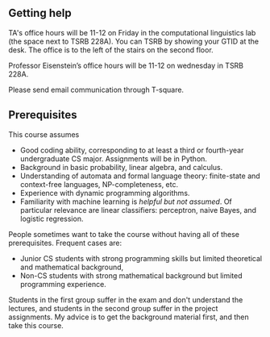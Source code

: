 ## Getting help ##

TA's office hours will be 11-12 on Friday in the computational linguistics lab (the space next to TSRB 228A). You can TSRB by showing your GTID at the desk. The office is to the left of the stairs on the second floor.

Professor Eisenstein’s office hours will be 11-12 on wednesday in TSRB
228A. 

Please send email communication through T-square.

## Prerequisites ##

This course assumes

- Good coding ability, corresponding to at least a third or
  fourth-year undergraduate CS major. Assignments will be in Python.
- Background in basic probability, linear algebra, and calculus.
- Understanding of automata and formal language theory: finite-state
  and context-free languages, NP-completeness, etc.
- Experience with dynamic programming algorithms.
- Familiarity with machine learning is *helpful but not assumed*. Of
  particular relevance are linear classifiers: perceptron, naive
  Bayes, and logistic regression.

People sometimes want to take the course without having all of these
prerequisites. Frequent cases are:

- Junior CS students with strong programming skills but limited
  theoretical and mathematical background,
- Non-CS students with strong mathematical background but limited
  programming experience.

Students in the first group suffer in the exam and don't understand
the lectures, and students in the second group suffer in the project
assignments. My advice is to get the background material first, and
then take this course.
